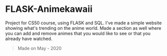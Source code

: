 # FLASK-Animekawaii

Project for CS50 course, using FLASK and SQL.
I've made a simple website showing what's trending on the anime world. Made a section as well where you can add and remove animes that you would like to see or that you already have watched.

> Made on May - 2020
